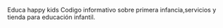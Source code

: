 Educa happy kids 
Codigo informativo sobre primera infancia,servicios y tienda para educación infantil.